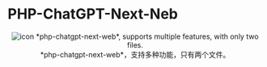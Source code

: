 # PHP-ChatGPT-Next-Neb
<div align="center">
<img src="./nextweb.jpg" alt="icon"/>
*php-chatgpt-next-web*, supports multiple features, with only two files.<br>
*php-chatgpt-next-web*，支持多种功能，只有两个文件。
